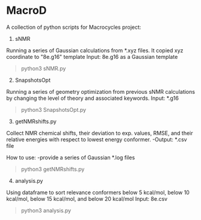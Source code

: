 # MacroD
A collection of python scripts for Macrocycles project:

1) sNMR

Running a series of Gaussian calculations from *.xyz files. It copied xyz coordinate to "8e.g16" template
Input: 8e.g16 as a Gaussian template

> python3 sNMR.py

2) SnapshotsOpt

Running a series of geometry optimization from previous sNMR calculations by changing the level of theory and associated keywords.
Input: *.g16

> python3 SnapshotsOpt.py

3) getNMRshifts.py

Collect NMR chemical shifts, their deviation to exp. values, RMSE, and their relative energies with respect to lowest energy conformer.
-Output: *.csv file

How to use:
-provide a series of Gaussian *.log files

> python3 getNMRshifts.py

4) analysis.py

Using dataframe to sort relevance conformers below 5 kcal/mol, below 10 kcal/mol, below 15 kcal/mol, and below 20 kcal/mol
Input: 8e.csv

> python3 analysis.py


